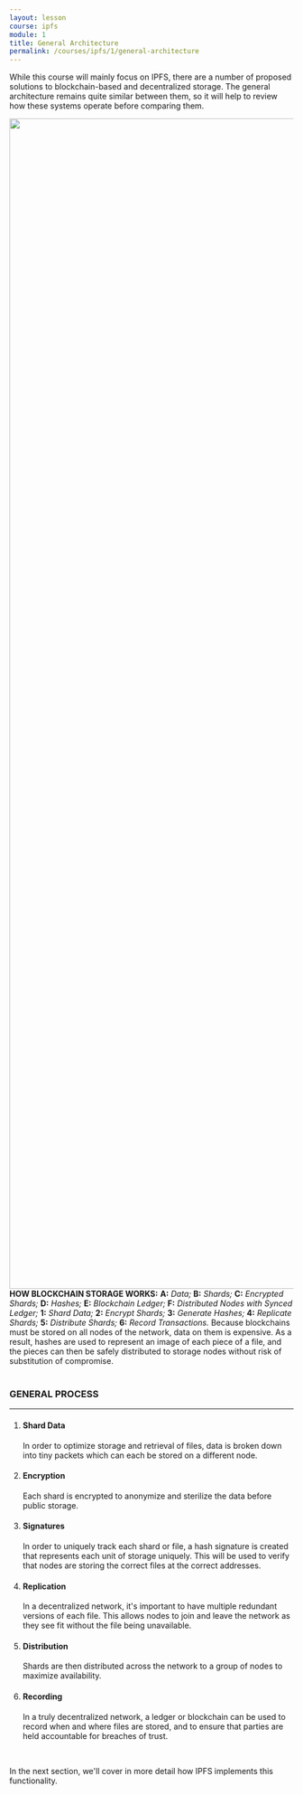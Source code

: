 ```yaml
---
layout: lesson
course: ipfs
module: 1
title: General Architecture 
permalink: /courses/ipfs/1/general-architecture
---
```



<span> <span class="openingParagraph">
While this course will mainly focus on IPFS, there are a number of proposed solutions to blockchain-based and decentralized storage. The general architecture remains quite similar between them, so it will help to review how these systems operate before comparing them.</span>

<img class="alignnone wp-image-14623 size-full" src="https://theblockchaininstitute.org/wp-content/uploads/2019/01/StorageWorks-01-1.png" alt="" width="2880" height="2072" />
<div class="learnpressImageCaption"><b>HOW BLOCKCHAIN STORAGE WORKS:</b> <b>A:</b> <i>Data;</i> <b>B:</b> <i>Shards;</i> <b>C:</b> <i>Encrypted Shards;</i> <b>D:</b> <i>Hashes;</i> <b>E:</b> <i>Blockchain Ledger;</i> <b>F:</b> <i>Distributed Nodes with Synced Ledger;</i> <b>1:</b> <i>Shard Data;</i> <b>2:</b> <i>Encrypt Shards;</i> <b>3:</b> <i>Generate Hashes;</i> <b>4:</b> <i>Replicate Shards;</i> <b>5:</b> <i>Distribute Shards;</i> <b>6:</b> <i>Record Transactions.</i>
Because blockchains must be stored on all nodes of the network, data on them is expensive. As a result, hashes are used to represent an image of each piece of a file, and the pieces can then be safely distributed to storage nodes without risk of substitution of compromise.</div>
&nbsp;
<h3>GENERAL PROCESS</h3>

<hr />

<ol>
 	<li>
<h4>Shard Data</h4>
In order to optimize storage and retrieval of files, data is broken down into tiny packets which can each be stored on a different node.</li>
 	<li>
<h4>Encryption</h4>
Each shard is encrypted to anonymize and sterilize the data before public storage.</li>
 	<li>
<h4>Signatures</h4>
In order to uniquely track each shard or file, a hash signature is created that represents each unit of storage uniquely. This will be used to verify that nodes are storing the correct files at the correct addresses.</li>
 	<li>
<h4>Replication</h4>
In a decentralized network, it's important to have multiple redundant versions of each file. This allows nodes to join and leave the network as they see fit without the file being unavailable.</li>
 	<li>
<h4>Distribution</h4>
Shards are then distributed across the network to a group of nodes to maximize availability.</li>
 	<li>
<h4>Recording</h4>
In a truly decentralized network, a ledger or blockchain can be used to record when and where files are stored, and to ensure that parties are held accountable for breaches of trust.</li>
</ol>
&nbsp;

In the next section, we'll cover in more detail how IPFS implements this functionality.</span>
